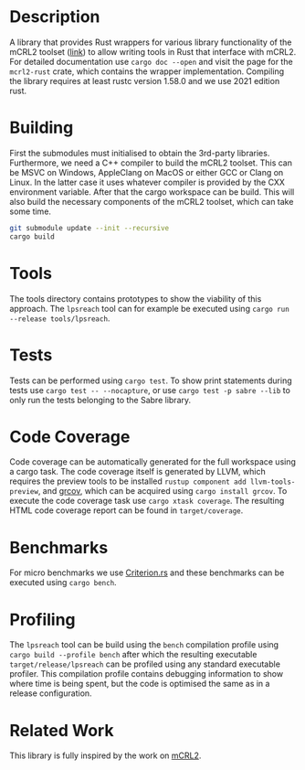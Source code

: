 # Description

A library that provides Rust wrappers for various library functionality of the mCRL2 toolset ([link](https://github.com/mCRL2org/mCRL2)) to allow writing tools in Rust that interface with mCRL2. For detailed documentation use `cargo doc --open` and visit the page for the `mcrl2-rust` crate, which contains the wrapper implementation. Compiling the library requires at least rustc version 1.58.0 and we use 2021 edition rust.

# Building

First the submodules must initialised to obtain the 3rd-party libraries. Furthermore, we need a C++ compiler to build the mCRL2 toolset. This can be MSVC on Windows, AppleClang on MacOS or either GCC or Clang on Linux. In the latter case it uses whatever compiler is provided by the CXX environment variable. After that the cargo workspace can be build. This will also build the necessary components of the mCRL2 toolset, which can take some time.

```bash
git submodule update --init --recursive
cargo build
```

# Tools

The tools directory contains prototypes to show the viability of this approach. The `lpsreach` tool can for example be executed using `cargo run --release tools/lpsreach`.

# Tests

Tests can be performed using `cargo test`. To show print statements during tests use `cargo test -- --nocapture`, or use `cargo test -p sabre --lib` to only run the tests belonging to the Sabre library.

# Code Coverage

Code coverage can be automatically generated for the full workspace using a cargo task. The code coverage itself is generated by LLVM, which requires the preview tools to be installed `rustup component add llvm-tools-preview`, and [grcov](https://github.com/mozilla/grcov), which can be acquired using `cargo install grcov`. To execute the code coverage task use `cargo xtask coverage`. The resulting HTML code coverage report can be found in `target/coverage`. 

# Benchmarks

For micro benchmarks we use [Criterion.rs](https://crates.io/crates/criterion) and these benchmarks can be executed using `cargo bench`. 

# Profiling

The `lpsreach` tool can be build using the `bench` compilation profile using `cargo build --profile bench` after which the resulting executable `target/release/lpsreach` can be profiled using any standard executable profiler. This compilation profile contains debugging information to show where time is being spent, but the code is optimised the same as in a release configuration.

# Related Work

This library is fully inspired by the work on [mCRL2](https://github.com/mCRL2org/mCRL2).
